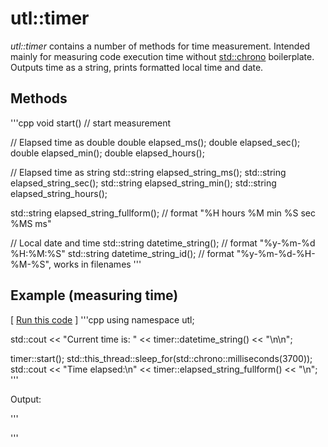 # utl::timer

*utl::timer* contains a number of methods for time measurement. Intended mainly for measuring code execution time without [std::chrono](CPPREF_LINK) boilerplate. Outputs time as a string, prints formatted local time and date.

## Methods

'''cpp
void start() // start measurement

// Elapsed time as double
double elapsed_ms();
double elapsed_sec();
double elapsed_min();
double elapsed_hours();

// Elapsed time as string
std::string elapsed_string_ms();
std::string elapsed_string_sec();
std::string elapsed_string_min();
std::string elapsed_string_hours();

std::string elapsed_string_fullform(); // format "%H hours %M min %S sec %MS ms"

// Local date and time
std::string datetime_string();    // format "%y-%m-%d %H:%M:%S"
std::string datetime_string_id(); // format "%y-%m-%d-%H-%M-%S", works in filenames
'''

## Example (measuring time)

[ [Run this code](GODBOLT_LINK) ]
'''cpp
using namespace utl;

std::cout << "Current time is: " << timer::datetime_string() << "\n\n";

timer::start();
std::this_thread::sleep_for(std::chrono::milliseconds(3700));
std::cout << "Time elapsed:\n" << timer::elapsed_string_fullform() << "\n";
'''

Output:

'''

'''